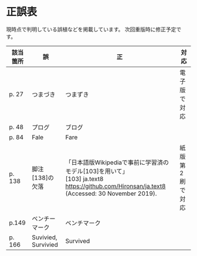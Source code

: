# 正誤表

現時点で判明している誤植などを掲載しています。
次回重版時に修正予定です。

| 該当箇所 | 誤 | 正 | 対応 |
| -- | -- | -- | -- |
| p. 27 | つまづき | つまずき | 電子版で対応 |
| p. 48 | プログ | ブログ | |
| p. 84 | Fale | Fare | |
| p. 138 | 脚注[138]の欠落 | 「日本語版Wikipediaで事前に学習済のモデル[103]を用いて」<br>[103] ja.text8 https://github.com/Hironsan/ja.text8 (Accessed: 30 November 2019).| 紙版第2刷で対応 |
| p.149 | ベンチーマーク | ベンチマーク | |
| p. 166 | Suvivied, Survivied | Survived | |
